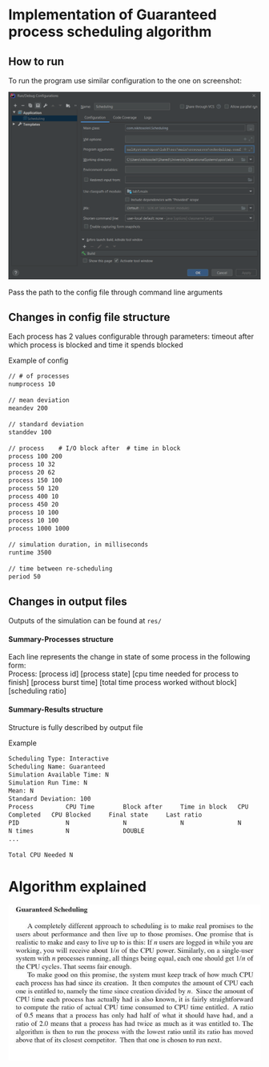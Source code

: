 # Implementation of Guaranteed process scheduling algorithm

## How to run

To run the program use similar configuration to the one on screenshot:

<img src="pics/configs.png">

Pass the path to the config file through command line arguments

## Changes in config file structure

Each process has 2 values configurable through parameters: timeout after which process is blocked and time it spends blocked

Example of config
```
// # of processes	
numprocess 10

// mean deviation
meandev 200

// standard deviation
standdev 100

// process    # I/O block after  # time in block
process 100 200
process 10 32
process 20 62
process 150 100
process 50 120
process 400 10
process 450 20
process 10 100
process 10 100
process 1000 1000

// simulation duration, in milliseconds
runtime 3500

// time between re-scheduling
period 50
```
## Changes in output files

Outputs of the simulation can be found at ```res/```

#### Summary-Processes structure

Each line represents the change  in state of some process in the following form:  
Process: [process id] [process state] [cpu time needed for process to finish]
[process burst time] [total time process worked without block] [scheduling ratio]


#### Summary-Results structure

Structure is fully described by output file

Example
```
Scheduling Type: Interactive
Scheduling Name: Guaranteed
Simulation Available Time: N
Simulation Run Time: N
Mean: N
Standard Deviation: 100
Process         CPU Time        Block after     Time in block   CPU Completed   CPU Blocked     Final state     Last ratio      
PID             N               N               N               N               N times         N               DOUBLE           
...

Total CPU Needed N
```

# Algorithm explained

<img src="pics/algorithm.jpg">

